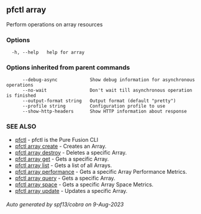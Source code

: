 ## pfctl array

Perform operations on array resources

### Options

```
  -h, --help   help for array
```

### Options inherited from parent commands

```
      --debug-async            Show debug information for asynchronous operations
      --no-wait                Don't wait till asynchronous operation is finished
      --output-format string   Output format (default "pretty")
      --profile string         Configuration profile to use
      --show-http-headers      Show HTTP information about response
```

### SEE ALSO

* [pfctl](pfctl.md)	 - pfctl is the Pure Fusion CLI
* [pfctl array create](pfctl_array_create.md)	 - Creates an Array.
* [pfctl array destroy](pfctl_array_destroy.md)	 - Deletes a specific Array.
* [pfctl array get](pfctl_array_get.md)	 - Gets a specific Array.
* [pfctl array list](pfctl_array_list.md)	 - Gets a list of all Arrays.
* [pfctl array performance](pfctl_array_performance.md)	 - Gets a specific Array Performance Metrics.
* [pfctl array query](pfctl_array_query.md)	 - Gets a specific Array.
* [pfctl array space](pfctl_array_space.md)	 - Gets a specific Array Space Metrics.
* [pfctl array update](pfctl_array_update.md)	 - Updates a specific Array.

###### Auto generated by spf13/cobra on 9-Aug-2023
